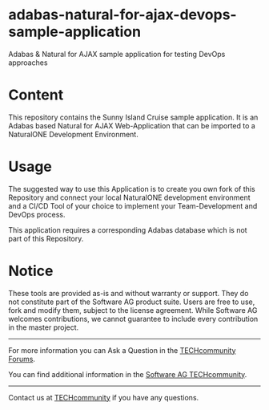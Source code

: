 # adabas-natural-for-ajax-devops-sample-application
Adabas &amp; Natural for AJAX sample application for testing DevOps approaches

# Content
This repository contains the Sunny Island Cruise sample application. It is an Adabas based Natural for AJAX Web-Application that can be imported to a NaturalONE Development Environment.

# Usage
The suggested way to use this Application is to create you own fork of this Repository and connect your local NaturalONE development environment and a CI/CD Tool of your choice to implement your Team-Development and DevOps process.

This application requires a corresponding Adabas database which is not part of this Repository.

# Notice
These tools are provided as-is and without warranty or support. They do not constitute part of the Software AG product suite. Users are free to use, fork and modify them, subject to the license agreement. While Software AG welcomes contributions, we cannot guarantee to include every contribution in the master project.
__________________
For more information you can Ask a Question in the [TECHcommunity Forums](https://tech.forums.softwareag.com/tags/c/forum/1/Adabas-Natural).

You can find additional information in the [Software AG TECHcommunity](https://tech.forums.softwareag.com/tag/Adabas-Natural).
__________________
Contact us at [TECHcommunity](mailto:technologycommunity@softwareag.com?subject=Github/SoftwareAG) if you have any questions.
